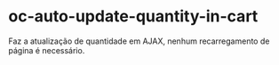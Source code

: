 # oc-auto-update-quantity-in-cart
 Faz a atualização de quantidade em AJAX, nenhum recarregamento de página é necessário.
